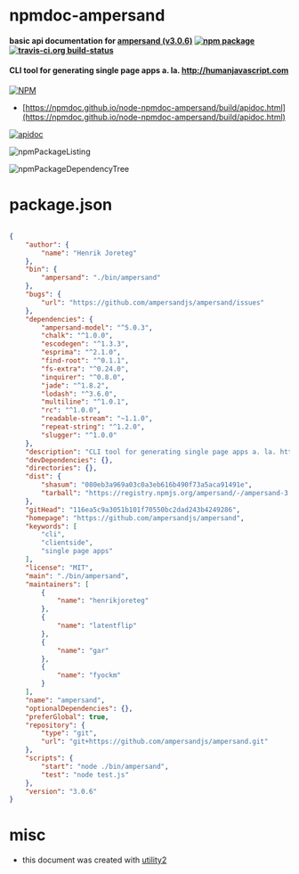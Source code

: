 # npmdoc-ampersand

#### basic api documentation for  [ampersand (v3.0.6)](https://github.com/ampersandjs/ampersand)  [![npm package](https://img.shields.io/npm/v/npmdoc-ampersand.svg?style=flat-square)](https://www.npmjs.org/package/npmdoc-ampersand) [![travis-ci.org build-status](https://api.travis-ci.org/npmdoc/node-npmdoc-ampersand.svg)](https://travis-ci.org/npmdoc/node-npmdoc-ampersand)

#### CLI tool for generating single page apps a. la. http://humanjavascript.com

[![NPM](https://nodei.co/npm/ampersand.png?downloads=true&downloadRank=true&stars=true)](https://www.npmjs.com/package/ampersand)

- [https://npmdoc.github.io/node-npmdoc-ampersand/build/apidoc.html](https://npmdoc.github.io/node-npmdoc-ampersand/build/apidoc.html)

[![apidoc](https://npmdoc.github.io/node-npmdoc-ampersand/build/screenCapture.buildCi.browser.%252Ftmp%252Fbuild%252Fapidoc.html.png)](https://npmdoc.github.io/node-npmdoc-ampersand/build/apidoc.html)

![npmPackageListing](https://npmdoc.github.io/node-npmdoc-ampersand/build/screenCapture.npmPackageListing.svg)

![npmPackageDependencyTree](https://npmdoc.github.io/node-npmdoc-ampersand/build/screenCapture.npmPackageDependencyTree.svg)



# package.json

```json

{
    "author": {
        "name": "Henrik Joreteg"
    },
    "bin": {
        "ampersand": "./bin/ampersand"
    },
    "bugs": {
        "url": "https://github.com/ampersandjs/ampersand/issues"
    },
    "dependencies": {
        "ampersand-model": "^5.0.3",
        "chalk": "^1.0.0",
        "escodegen": "^1.3.3",
        "esprima": "^2.1.0",
        "find-root": "^0.1.1",
        "fs-extra": "^0.24.0",
        "inquirer": "^0.8.0",
        "jade": "^1.8.2",
        "lodash": "^3.6.0",
        "multiline": "^1.0.1",
        "rc": "^1.0.0",
        "readable-stream": "~1.1.0",
        "repeat-string": "^1.2.0",
        "slugger": "^1.0.0"
    },
    "description": "CLI tool for generating single page apps a. la. http://humanjavascript.com",
    "devDependencies": {},
    "directories": {},
    "dist": {
        "shasum": "080eb3a969a03c0a3eb616b490f73a5aca91491e",
        "tarball": "https://registry.npmjs.org/ampersand/-/ampersand-3.0.6.tgz"
    },
    "gitHead": "116ea5c9a3051b101f70550bc2dad243b4249286",
    "homepage": "https://github.com/ampersandjs/ampersand",
    "keywords": [
        "cli",
        "clientside",
        "single page apps"
    ],
    "license": "MIT",
    "main": "./bin/ampersand",
    "maintainers": [
        {
            "name": "henrikjoreteg"
        },
        {
            "name": "latentflip"
        },
        {
            "name": "gar"
        },
        {
            "name": "fyockm"
        }
    ],
    "name": "ampersand",
    "optionalDependencies": {},
    "preferGlobal": true,
    "repository": {
        "type": "git",
        "url": "git+https://github.com/ampersandjs/ampersand.git"
    },
    "scripts": {
        "start": "node ./bin/ampersand",
        "test": "node test.js"
    },
    "version": "3.0.6"
}
```



# misc
- this document was created with [utility2](https://github.com/kaizhu256/node-utility2)
